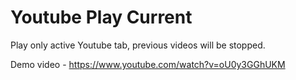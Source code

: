 # Youtube Play Current
Play only active Youtube tab, previous videos will be stopped.

Demo video - https://www.youtube.com/watch?v=oU0y3GGhUKM
